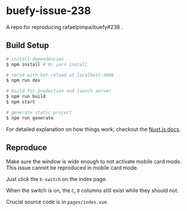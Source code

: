 # buefy-issue-238

A repo for reproducing rafaelpimpa/buefy#238 .

## Build Setup

``` bash
# install dependencies
$ npm install # Or yarn install

# serve with hot reload at localhost:3000
$ npm run dev

# build for production and launch server
$ npm run build
$ npm start

# generate static project
$ npm run generate
```

For detailed explanation on how things work, checkout the [Nuxt.js docs](https://github.com/nuxt/nuxt.js).

## Reproduce

Make sure the window is wide enough to not activate mobile card mode. This issue cannot be reproduced in mobile card mode.

Just click the `b-switch` on the index page.

When the switch is on, the `C`, `D` columns still exist while they should not.

Crucial source code is in `pages/index.vue`.
